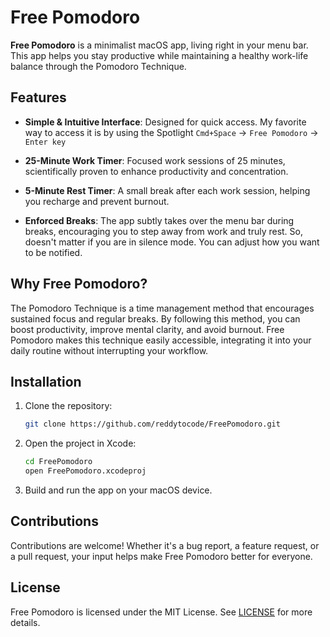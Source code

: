 # Free Pomodoro

**Free Pomodoro** is a minimalist macOS app, living right in your menu bar.
This app helps you stay productive while maintaining a healthy work-life balance through the Pomodoro Technique.

## Features

- **Simple & Intuitive Interface**: Designed for quick access. My favorite way to access it is by using the Spotlight `Cmd+Space` -> `Free Pomodoro` -> `Enter key`
  
- **25-Minute Work Timer**: Focused work sessions of 25 minutes, scientifically proven to enhance productivity and concentration.

- **5-Minute Rest Timer**: A small break after each work session, helping you recharge and prevent burnout.

- **Enforced Breaks**: The app subtly takes over the menu bar during breaks, encouraging you to step away from work and truly rest. 
So, doesn't matter if you are in silence mode. You can adjust how you want to be notified.

## Why Free Pomodoro?

The Pomodoro Technique is a time management method that encourages sustained focus and regular breaks. 
By following this method, you can boost productivity, improve mental clarity, and avoid burnout. Free Pomodoro makes this technique easily accessible, integrating it into your daily routine without interrupting your workflow.

## Installation

1. Clone the repository:
    ```bash
    git clone https://github.com/reddytocode/FreePomodoro.git
    ```

2. Open the project in Xcode:
    ```bash
    cd FreePomodoro
    open FreePomodoro.xcodeproj
    ```

3. Build and run the app on your macOS device.

## Contributions

Contributions are welcome! Whether it's a bug report, a feature request, or a pull request, your input helps make Free Pomodoro better for everyone.

## License

Free Pomodoro is licensed under the MIT License. See [LICENSE](LICENSE) for more details.
